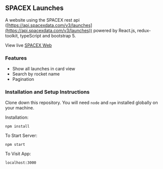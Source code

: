 ## SPACEX Launches

A website using the SPACEX rest api ([https://api.spacexdata.com/v3/launches](https://api.spacexdata.com/v3/launches))
powered by React.js, redux-toolkit, typeScript and bootstrap 5.

View live [SPACEX Web](https://spacex-redux.netlify.app/)

### Features

- Show all launches in card view
- Search by rocket name
- Pagination

### Installation and Setup Instructions

Clone down this repository. You will need `node` and `npm` installed globally on your machine.

Installation:

`npm install`

To Start Server:

`npm start`

To Visit App:

`localhost:3000`
